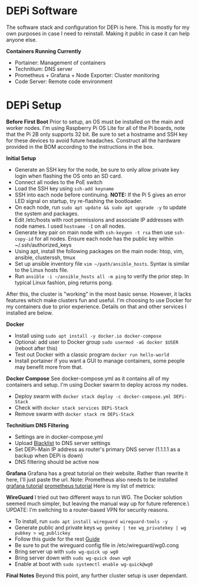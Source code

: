 # DEPi Software

The software stack and configuration for DEPi is here. This is mostly for my own purposes in case I need to reinstall. Making it public in case it can help anyone else.

**Containers Running Currently**
* Portainer: Management of containers
* Technitium: DNS server
* Prometheus + Grafana + Node Exporter: Cluster monitoring
* Code Server: Remote code environment

# DEPi Setup

**Before First Boot**
Prior to setup, an OS must be installed on the main and worker nodes. I'm using Raspberry Pi OS Lite for all of the Pi boards, note that the Pi 2B
only supports 32 bit. Be sure to set a hostname and SSH key for these devices to avoid future headaches. Construct all the hardware provided in the BOM
according to the instructions in the box.

**Initial Setup**

* Generate an SSH key for the node, be sure to only allow private key login when flashing the OS onto an SD card.
* Connect all nodes to the PoE switch
* Load the SSH key using `ssh-add keyname`
* SSH into each node before continuing. **NOTE:** If the Pi 5 gives an error LED signal on startup, try re-flashing the bootloader.
* On each node, run `sudo apt update && sudo apt upgrade -y` to update the system and packages.
* Edit /etc/hosts with root permissions and associate IP addresses with node names. I used `hostname -I` on all nodes.
* Generate key pair on main node with `ssh-keygen -t rsa` then use `ssh-copy-id` for all nodes. Ensure each node has the public key within ~/.ssh/authorized_keys
* Using apt, install the following packages on the main node: htop, vim, ansible, clusterssh, tmux
* Set up ansible inventory file `vim ~/path/ansible_hosts`. Syntax is similar to the Linux hosts file.
* Run `ansible -i ~/ansible_hosts all -m ping` to verify the prior step. In typical Linux fashion, ping returns pong.

After this, the cluster is "working" in the most basic sense. However, it lacks features which make clusters fun and useful. I'm choosing to use Docker for my containers due to prior experience. Details on that and other services I installed are below.

**Docker**

* Install using `sudo apt install -y docker.io docker-compose`
* Optional: add user to Docker group `sudo usermod -aG docker $USER` (reboot after this)
* Test out Docker with a classic program `docker run hello-world`
* Install portainer if you want a GUI to manage containers, some people may benefit more from that.

**Docker Compose**
See docker-compose.yml as it contains all of my containers and setup. I'm using Docker swarm to deploy across my nodes.
* Deploy swarm with `docker stack deploy -c docker-compose.yml DEPi-Stack`
* Check with `docker stack services DEPi-Stack`
* Remove swarm with `docker stack rm DEPi-Stack`

**Technitium DNS Filtering**

* Settings are in docker-compose.yml
* Upload [Blacklist](https://github.com/StevenBlack/hosts) to DNS server settings
* Set DEPi-Main IP address as router's primary DNS server (1.1.1.1 as a backup when DEPi is down)
* DNS filtering should be active now

**Grafana**
Grafana has a great tutorial on their website. Rather than rewrite it here, I'll just paste the url. Note: Prometheus also needs to be installed
[grafana tutorial](https://grafana.com/docs/grafana/latest/setup-grafana/installation/docker/)
[prometheus tutorial](https://prometheus.io/docs/prometheus/latest/getting_started/)
Here is my list of metrics:

**WireGuard**
I tried out two different ways to run WG. The Docker solution seemed much simpler, but leaving the manual way up for future reference.\\
UPDATE: I'm switching to a router-based VPN for security reasons.

* To install, run `sudo apt install wireguard wireguard-tools -y`
* Generate public and private keys `wg genkey | tee wg_privatekey | wg pubkey > wg_publickey`
* Follow this guide for the rest [Guide](https://wiresock.net/documentation/wireguard/config.html)
* Be sure to put the wireguard config file in /etc/wireguard/wg0.cong
* Bring server up with `sudo wg-quick up wg0`
* Bring server down with `sudo wg-quick down wg0`
* Enable at boot with `sudo systemctl enable wg-quick@wg0`

**Final Notes**
Beyond this point, any further cluster setup is user dependant. 